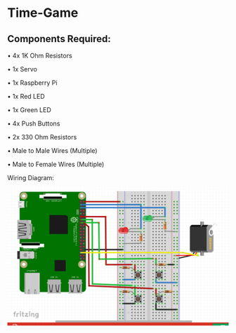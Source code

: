 # Time-Game

## Components Required:

• 4x 1K Ohm Resistors

• 1x Servo

• 1x Raspberry Pi

• 1x Red LED

• 1x Green LED

• 4x Push Buttons

• 2x 330 Ohm Resistors

• Male to Male Wires (Multiple)

• Male to Female Wires (Multiple)

Wiring Diagram:

![Wiring Diagram](https://github.com/kgeok/Time-Game/blob/master/BF7C576A-1CA3-42D1-A3D0-089EDB782ECB.jpeg)
